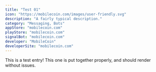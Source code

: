 ```yaml
---
title: "Test 01"
icon: "https://mobilecoin.com/images/user-friendly.svg"
description: "A fairly typical description."
category: "Messaging, Bots"
appStore: "mobilecoin.com"
playStore: "mobilecoin.com"
signalBot: "mobilecoin.com"
developer: "MobileCoin"
developerSite: "mobilecoin.com"
---
```

This is a test entry! This one is put together properly, and should render without issues.
